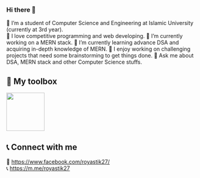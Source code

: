 ### Hi there 👋

<!--
**royastik27/royastik27** is a ✨ _special_ ✨ repository because its `README.md` (this file) appears on your GitHub profile.

Here are some ideas to get you started:

- 🔭 I’m currently working on ...
- 🌱 I’m currently learning ...
- 👯 I’m looking to collaborate on ...
- 🤔 I’m looking for help with ...
- 💬 Ask me about ...
- 📫 How to reach me: ...
- 😄 Pronouns: ...
- ⚡ Fun fact: ...
-->


🤵 I’m a student of Computer Science and Engineering at Islamic University (currently at 3rd year).  
:blue_heart: I love competitive programming and web developing.
🔭 I’m currently working on a MERN stack.
🌱 I’m currently learning advance DSA and acquiring in-depth knowledge of MERN.
:sparkling_heart: I enjoy working on challenging projects that need some brainstorming to get things done.
💬 Ask me about DSA, MERN stack and other Computer Science stuffs.

## 🧰 My toolbox
<img src="https://cdn.jsdelivr.net/gh/devicons/devicon@latest/icons/c/c-original.svg" width="100em" height="100em" />

## 📞 Connect with me
:iphone: https://www.facebook.com/royastik27/  
:telephone_receiver: https://m.me/royastik27
